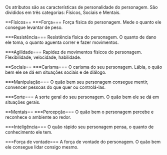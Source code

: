 <!-- TITLE: Atributos -->
<!-- SUBTITLE: Atributos físicos, sociais e mentais do personagem -->

Os atributos são as características de personalidade do personagem. São divididos em três categorias: Físicos, Sociais e Mentais.

==Físicos==
===Força===
Força física do personagem. Mede o quanto ele consegue levantar de peso.

===Resistência===
Resistência física do personagem. O quanto de dano ele toma, o quanto aguenta correr e fazer movimentos.

===Agilidade===
Rapidez de movimentos físicos do personagem. Flexibilidade, velocidade, habilidade.

==Sociais==
===Carisma===
O carisma do seu personagem. Lábia, o quão bem ele se dá em situações sociais e de diálogo.

===Manipulação===
O quão bem seu personagem consegue mentir, convencer pessoas do que quer ou controlá-las.

===Sorte===
A sorte geral do seu personagem. O quão bem ele se dá em situações gerais.

==Mentais==
===Percepção===
O quão bem o personagem percebe e reconhece o ambiente ao redor. 

===Inteligência===
O quão rápido seu personagem pensa, o quanto de conhecimento ele tem.

===Força de vontade===
A força de vontade do personagem. O quão bem ele consegue lidar consigo mesmo.
